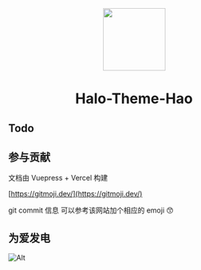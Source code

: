 <div align="center">

<img width="125" src="https://cdn.jsdelivr.net/gh/sun0225SUN/hao-docs/assets/images/memo.png">

# Halo-Theme-Hao

</div>

## Todo

## 参与贡献

文档由 Vuepress + Vercel 构建

[https://gitmoji.dev/](https://gitmoji.dev/)

git commit 信息 可以参考该网站加个相应的 emoji 😙

## 为爱发电


![Alt](https://repobeats.axiom.co/api/embed/9423f87192c3592f69aab2ee762ef5550a7c8c9d.svg "Repobeats analytics image")
